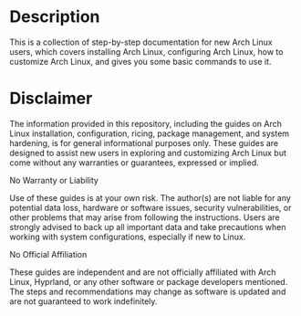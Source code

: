 # Description

This is a collection of step-by-step documentation for new Arch Linux users, which covers installing Arch Linux, configuring Arch Linux, how to customize Arch Linux, and gives you some basic commands to use it.

# Disclaimer

The information provided in this repository, including the guides on Arch Linux installation, configuration, ricing, package management, and system hardening, is for general informational purposes only. These guides are designed to assist new users in exploring and customizing Arch Linux but come without any warranties or guarantees, expressed or implied.

No Warranty or Liability

Use of these guides is at your own risk. The author(s) are not liable for any potential data loss, hardware or software issues, security vulnerabilities, or other problems that may arise from following the instructions. Users are strongly advised to back up all important data and take precautions when working with system configurations, especially if new to Linux.

No Official Affiliation

These guides are independent and are not officially affiliated with Arch Linux, Hyprland, or any other software or package developers mentioned. The steps and recommendations may change as software is updated and are not guaranteed to work indefinitely.

